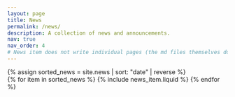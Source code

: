 ```yaml
---
layout: page
title: News
permalink: /news/
description: A collection of news and announcements.
nav: true
nav_order: 4
# News item does not write individual pages (the md files themselves do..) news_item writes the news page.
---
```


<div class="news">
  {% assign sorted_news = site.news | sort: "date" | reverse %}
  <!-- {% assign sorted_news = site.news | sort: "importance" %} -->
  <div class="grid">
    {% for item in sorted_news %}
      {% include news_item.liquid %}
    {% endfor %}
  </div>
</div>
  


